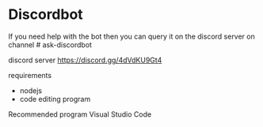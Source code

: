 # Discordbot

If you need help with the bot then you can query it on the discord server on channel # ask-discordbot

discord server https://discord.gg/4dVdKU9Gt4




requirements

- nodejs
- code editing program

Recommended program
Visual Studio Code
